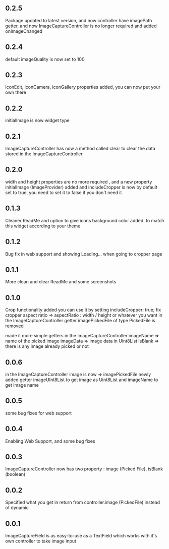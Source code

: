 ## 0.2.5

Package updated to latest version, and now controller have imagePath getter, 
and now ImageCaptureController is no longer required
and added onImageChanged

## 0.2.4

default imageQuality is now set to 100

## 0.2.3

iconEdit, iconCamera, iconGallery properties added, you can now put your own there

## 0.2.2

initialImage is now widget type

## 0.2.1

ImageCaptureController has now a method called clear to clear the data stored in the ImageCaptureController

## 0.2.0

width and height properties are no more required , and a new property initialImage (ImageProvider) added
and includeCropper is now by default set to true, you need to set it to false if you don't need it

## 0.1.3

Cleaner ReadMe and option to give icons background color added. to match this widget according to your theme

## 0.1.2

Bug fix in web support and showing Loading... when going to cropper page

## 0.1.1

More clean and clear ReadMe and some screenshots
 

## 0.1.0

Crop functionality added you can use it by setting 
includeCropper: true;
fix cropper aspect ratio => aspectRatio : width / height or whatever you want
in the ImageCaptureController
getter imagePickedFile of type PickedFile is removed

made it more simple 
getters in the ImageCaptureController
   imageName => name of the picked image 
   imageData => image data in Uint8List
   isBlank => there is any image already picked or not
 

## 0.0.6

in the ImageCaptureController
image is now => imagePickedFile
newly added getter imageUInt8List to get image as Uint8List and imageName to get image name

## 0.0.5

some bug fixes for web support

## 0.0.4

Enabling Web Support, and some bug fixes

## 0.0.3

ImageCaptureController now has two property : image (Picked File), isBlank (boolean)

## 0.0.2

Specified what you get in return from controller.image (PickedFile) instead of dynamic 

## 0.0.1

ImageCaptureField is as easy-to-use as a TextField which works with it's own controller to take image input 


